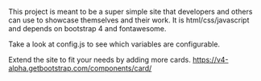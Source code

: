 This project is meant to be a super simple site that developers and others can use to showcase themselves and their work. It is html/css/javascript and depends on bootstrap 4 and fontawesome. 

Take a look at config.js to see which variables are configurable.

Extend the site to fit your needs by adding more cards. https://v4-alpha.getbootstrap.com/components/card/ 
